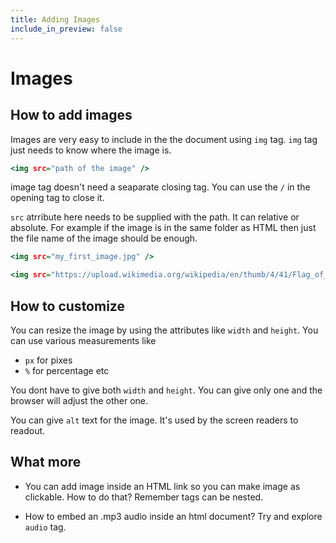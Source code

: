 ```yaml
---
title: Adding Images
include_in_preview: false
---
```


# Images

## How to add images
Images are very easy to include in the the document using `img` tag. `img` tag just needs to know where the image is.

```{.html .example}
<img src="path of the image" />
```

image tag doesn't need a seaparate closing tag. You can use the `/` in the opening tag to close it. 

`src` atrribute here needs to be supplied with the path. It can relative or absolute. For example if the image is in the same folder as HTML then just the file name of the image should be enough.


```{.html .example}
<img src="my_first_image.jpg" />
```


```{.html .example}
<img src="https://upload.wikimedia.org/wikipedia/en/thumb/4/41/Flag_of_India.svg/320px-Flag_of_India.svg.png" />
```

## How to customize

You can resize the image by using the attributes like `width` and `height`. You can use various measurements like 

- `px` for pixes
- `%` for percentage etc

You dont have to give both `width` and `height`. You can give only one and the browser will adjust the other one.

You can give `alt` text for the image. It's used by the screen readers to readout.


## What more
- You can add image inside an HTML link so you can make image as clickable. How to do that? Remember tags can be nested.

- How to embed an .mp3 audio inside an html document? Try and explore `audio` tag.

